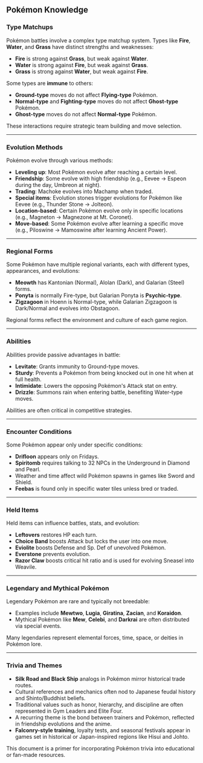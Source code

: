 ## Pokémon Knowledge

### Type Matchups
Pokémon battles involve a complex type matchup system. Types like **Fire**, **Water**, and **Grass** have distinct strengths and weaknesses:

- **Fire** is strong against **Grass**, but weak against **Water**.
- **Water** is strong against **Fire**, but weak against **Grass**.
- **Grass** is strong against **Water**, but weak against **Fire**.

Some types are **immune** to others:

- **Ground-type** moves do not affect **Flying-type** Pokémon.
- **Normal-type** and **Fighting-type** moves do not affect **Ghost-type** Pokémon.
- **Ghost-type** moves do not affect **Normal-type** Pokémon.

These interactions require strategic team building and move selection.

---

### Evolution Methods
Pokémon evolve through various methods:

- **Leveling up**: Most Pokémon evolve after reaching a certain level.
- **Friendship**: Some evolve with high friendship (e.g., Eevee → Espeon during the day, Umbreon at night).
- **Trading**: Machoke evolves into Machamp when traded.
- **Special items**: Evolution stones trigger evolutions for Pokémon like Eevee (e.g., Thunder Stone → Jolteon).
- **Location-based**: Certain Pokémon evolve only in specific locations (e.g., Magneton → Magnezone at Mt. Coronet).
- **Move-based**: Some Pokémon evolve after learning a specific move (e.g., Piloswine → Mamoswine after learning Ancient Power).

---

### Regional Forms
Some Pokémon have multiple regional variants, each with different types, appearances, and evolutions:

- **Meowth** has Kantonian (Normal), Alolan (Dark), and Galarian (Steel) forms.
- **Ponyta** is normally Fire-type, but Galarian Ponyta is **Psychic-type**.
- **Zigzagoon** in Hoenn is Normal-type, while Galarian Zigzagoon is Dark/Normal and evolves into Obstagoon.

Regional forms reflect the environment and culture of each game region.

---

### Abilities
Abilities provide passive advantages in battle:

- **Levitate**: Grants immunity to Ground-type moves.
- **Sturdy**: Prevents a Pokémon from being knocked out in one hit when at full health.
- **Intimidate**: Lowers the opposing Pokémon's Attack stat on entry.
- **Drizzle**: Summons rain when entering battle, benefiting Water-type moves.

Abilities are often critical in competitive strategies.

---

### Encounter Conditions
Some Pokémon appear only under specific conditions:

- **Drifloon** appears only on Fridays.
- **Spiritomb** requires talking to 32 NPCs in the Underground in Diamond and Pearl.
- Weather and time affect wild Pokémon spawns in games like Sword and Shield.
- **Feebas** is found only in specific water tiles unless bred or traded.

---

### Held Items
Held items can influence battles, stats, and evolution:

- **Leftovers** restores HP each turn.
- **Choice Band** boosts Attack but locks the user into one move.
- **Eviolite** boosts Defense and Sp. Def of unevolved Pokémon.
- **Everstone** prevents evolution.
- **Razor Claw** boosts critical hit ratio and is used for evolving Sneasel into Weavile.

---

### Legendary and Mythical Pokémon
Legendary Pokémon are rare and typically not breedable:

- Examples include **Mewtwo**, **Lugia**, **Giratina**, **Zacian**, and **Koraidon**.
- Mythical Pokémon like **Mew**, **Celebi**, and **Darkrai** are often distributed via special events.

Many legendaries represent elemental forces, time, space, or deities in Pokémon lore.

---

### Trivia and Themes
- **Silk Road and Black Ship** analogs in Pokémon mirror historical trade routes.
- Cultural references and mechanics often nod to Japanese feudal history and Shinto/Buddhist beliefs.
- Traditional values such as honor, hierarchy, and discipline are often represented in Gym Leaders and Elite Four.
- A recurring theme is the bond between trainers and Pokémon, reflected in friendship evolutions and the anime.
- **Falconry-style training**, loyalty tests, and seasonal festivals appear in games set in historical or Japan-inspired regions like Hisui and Johto.

This document is a primer for incorporating Pokémon trivia into educational or fan-made resources.

